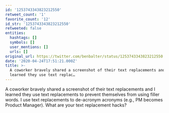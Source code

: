 ```yaml
---
id: '1253743343823212550'
retweet_count: '1'
favorite_count: '12'
id_str: '1253743343823212550'
retweeted: false
entities:
  hashtags: []
  symbols: []
  user_mentions: []
  urls: []
original_url: https://twitter.com/benbalter/status/1253743343823212550
date: '2020-04-24T17:51:21.000Z'
title: >-
  A coworker bravely shared a screenshot of their text replacements and I
  learned they use text replac…
---
```


A coworker bravely shared a screenshot of their text replacements and I learned they use text replacements to prevent themselves from using filler words. I use text replacements to de-acronym acronyms (e.g., PM becomes Product Manager). What are your text replacement hacks?